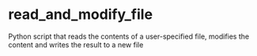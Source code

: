 # read_and_modify_file
Python script that reads the contents of a user-specified file, modifies the content and writes the result to a new file
